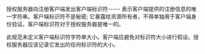 授权服务器向注册客户端发出客户端标识符----- 表示客户端提供的注册信息的唯一字符串。客户端标识符不是秘密; 它暴露给资源所有者，不得单独用于客户端身份验证。客户端标识符对于授权服务器是唯一的。

此规范未定义客户端标识符字符串大小。客户端应避免对标识符大小进行假设。授权服务器应该记录它发出的任何标识符的大小。

